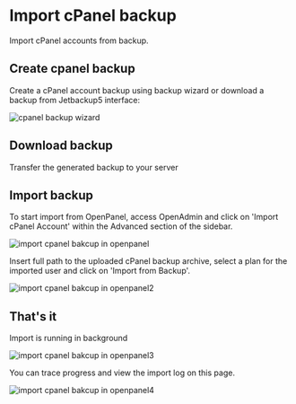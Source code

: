 # Import cPanel backup

Import cPanel accounts from backup.

## Create cpanel backup

Create a cPanel account backup using backup wizard or download a backup from Jetbackup5 interface:

![cpanel backup wizard](https://i.postimg.cc/q7MbhszY/1.png)

## Download backup
Transfer the generated backup to your server

## Import backup
To start import from OpenPanel, access OpenAdmin and click on 'Import cPanel Account' within the Advanced section of the sidebar.

![import cpanel bakcup in openpanel](/img/panel/v2/cpanelimport.png)

Insert full path to the uploaded cPanel backup archive, select a plan for the imported user and click on 'Import from Backup'.

![import cpanel bakcup in openpanel2](/img/panel/v2/cpanelimport2.png)

## That's it
Import is running in background

![import cpanel bakcup in openpanel3](/img/panel/v2/cpanelimport3.png)

You can trace progress and view the import log on this page.

![import cpanel bakcup in openpanel4](/img/panel/v2/cpanelimport4.png)
